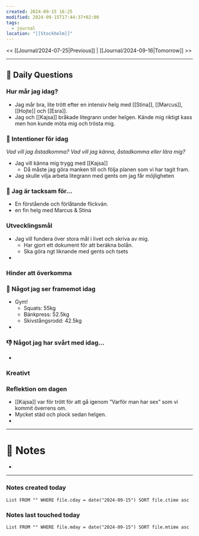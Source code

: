 ```yaml
---
created: 2024-09-15 16:25
modified: 2024-09-15T17:44:37+02:00
tags:
  - journal
location: "[[Stockholm]]"
---
```


<< [[Journal/2024-07-25|Previous]] | [[Journal/2024-09-16|Tomorrow]] >>

---
## 📅 Daily Questions
### Hur mår jag idag?
- Jag mår bra, lite trött efter en intensiv helg med [[Stina]], [[Marcus]], [[Hojte]] och [[Esra]].
- Jag och [[Kajsa]] bråkade litegrann under helgen. Kände mig riktigt kass men hon kunde möta mig och trösta mig.
### 🚀  Intentioner för idag
_Vad vill jag åstadkomma? Vad vill jag känna, åstadkomma eller lära mig?_
- Jag vill känna mig trygg med [[Kajsa]]
	- Då måste jag göra manken till och följa planen som vi har tagit fram.
- Jag skulle vilja arbeta litegrann med gents om jag får möjligheten

### 🙏 Jag är tacksam för...
- En förstående och förlåtande flickvän.
- en fin helg med Marcus & Stina

### Utvecklingsmål
- Jag vill fundera över stora mål i livet och skriva av mig.
	- Har gjort ett dokument för att beräkna bolån.
	- Ska göra ngt liknande med gents och tsets
- 

### Hinder att överkomma


### 🙌 Något jag ser framemot idag
- Gym!
	- Squats: 55kg
	- Bänkpress: 52.5kg
	- Skivstångsrodd: 42.5kg
- 

### 👎 Något jag har svårt med idag...
- 

### Kreativt

### Reflektion om dagen
- [[Kajsa]] var för trött för att gå igenom ”Varför man har sex” som vi kommit överrens om.
- Mycket städ och plock sedan helgen.
- 

---
# 📝 Notes
- 
---
### Notes created today
```dataview
List FROM "" WHERE file.cday = date("2024-09-15") SORT file.ctime asc
```
### Notes last touched today
```dataview
List FROM "" WHERE file.mday = date("2024-09-15") SORT file.mtime asc
```